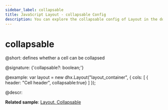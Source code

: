 ```yaml
---
sidebar_label: collapsable
title: JavaScript Layout - collapsable Config 
description: You can explore the collapsable config of Layout in the documentation of the DHTMLX JavaScript UI library. Browse developer guides and API reference, try out code examples and live demos, and download a free 30-day evaluation version of DHTMLX Suite 7.
---
```


# collapsable

@short: defines whether a cell can be collapsed

@signature: {'collapsable?: boolean;'}

@example:
var layout = new dhx.Layout("layout_container", {
    cols: [
      { header: "Cell header", collapsable:true}
    ]
});

@descr:

**Related sample**: [Layout. Collapsable](https://snippet.dhtmlx.com/8u4ok0os)

[comment]: # (@related: layout/initialization.md#initialize-layout layout/cell_configuration.md#collapsibility)

[comment]: # (@relatedapi: layout/api/layout_collapsed_config.md)
